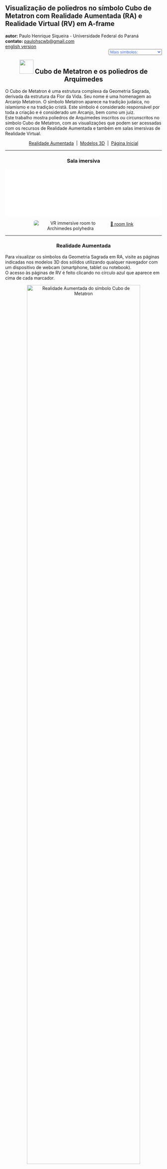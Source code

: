 <link rel="stylesheet" href="../../scripts/style.css">
<meta charset="utf-8">
<link rel="icon" type="image/png" href="../vr/salas/imagens/icone.png">
<h2>Visualização de poliedros no símbolo Cubo de Metatron com Realidade Aumentada (RA) e Realidade Virtual (RV) em A-frame</h2>
<b>autor:</b> Paulo Henrique Siqueira - Universidade Federal do Paraná
<br><b>contato:</b> <a href="#"> paulohscwb@gmail.com </a>
<br><a href="https://paulohscwb.github.io/metatron/archimedes/">english version</a>
<form style="margin: 0 auto; float:right; text-align:right; width:100%; margin-bottom:15px;">
	<select id="url" onchange="urlHandler(this.value)" style="color:royalblue;">
		<option disabled selected>Mais símbolos:</option>
		<option disabled value="../../catalan/pt-br/">Poliedros de Catalan</option>
		<option value="../../archimedes/pt-br/">Poliedros de Arquimedes</option>
		<!--<option value="../../biscribed/pt-br/">Poliedros biscritos</option>
		<option value="../../joined/pt-br/">Cascos convexos de Arquimedes e de Catalan</option>
		<option value="../../nonconvex/pt-br/">Poliedros não convexos 1</option>
		<option value="../../nonconvex2/pt-br/">Poliedros não convexos 2</option>
		<option value="../../propellor/pt-br/">Poliedros de hélice</option>
		<option value="../../toroids/pt-br/">Toroides poliédricos</option>-->
	</select>
</form>
<script>
function urlHandler(value) {                               
    window.location.assign(`${value}`);
}
</script>

<p id="p1"></p>
  <h2 align="center"><img src="../vr/salas/imagens/icone.png" style="margin-bottom:-10px" width="45"> Cubo de Metatron e os poliedros de Arquimedes</h2>
  O Cubo de Metatron é uma estrutura complexa da Geometria Sagrada, derivada da estrutura da Flor da Vida. Seu nome é uma homenagem ao Arcanjo Metatron. O símbolo Metatron aparece na tradição judaica, no islamismo e na tradição cristã. Este símbolo é considerado responsável por toda a criação e é considerado um Arcanjo, bem como um juiz.
<br>Este trabalho mostra poliedros de Arquimedes inscritos ou circunscritos no símbolo Cubo de Metatron, com as visualizações que podem ser acessadas com os recursos de Realidade Aumentada e também em salas imersivas de Realidade Virtual.
 <p align="center"><a href="#ra">Realidade Aumentada</a><span>&nbsp;&nbsp;|&nbsp;&nbsp;</span><a href="#m3d">Modelos 3D</a><span>&nbsp;&nbsp;|&nbsp;&nbsp;</span><a href="../../pt-br/">Página Inicial</a></p>
<hr>
 <h3 align="center">Sala imersiva</h3>
  <div class="embed-container"><iframe width="100%" src="../sala.htm" title="Sala Imersiva dos poliedros de Arquimedes" frameborder="0" loading="lazy"></iframe></div>
  <p align="center"><img align="middle" src="../vr/salas/videos/archimedes.gif" style="max-width: 47%; border-radius:5px; margin-right:10px" loading="lazy" alt="VR immersive room to Archimedes polyhedra"/><a href="../sala.htm" target="_blank">&#x1f517; room link</a></p> 
  <hr>
  <h3 id="ra" align="center">Realidade Aumentada</h3>
  Para visualizar os símbolos da Geometria Sagrada em RA, visite as páginas indicadas nos modelos 3D dos sólidos utilizando qualquer navegador com um dispositivo de webcam (smartphone, tablet ou notebook).
<br>O acesso às páginas de RV é feito clicando no círculo azul que aparece em cima de cada marcador.
<p align="center"><img style="border-radius:7px;" alt="Realidade Aumentada do símbolo Cubo de Metatron" src="../ar/example.png" width="85%"></p>
<hr>
<h3 id="m3d" align="center">Modelos 3D</h3>
<!--<iframe width="560" height="315" style="max-width:100%" src="https://www.youtube.com/embed/videoseries?list=PLy0I_lGW8HxVPJITr-G8ErteKw8a-iN7x" title="YouTube video player" frameborder="0" allow="accelerometer; autoplay; clipboard-write; encrypted-media; gyroscope; picture-in-picture; web-share" allowfullscreen></iframe>-->
<h4>1. Cuboctaedro</h4>
<a href="../vr/Cuboctahedron.htm" target="_blank" title="modelo 3D" class="fotoA"><img src="../ar/50A.png" class="foto" alt="Metatron - Cuboctaedro"></a><img src="../ar/50.png" class="qr">
 <br><br><br>O Cubo de Metatron é o nome dado a uma figura geométrica bidimensional complexa feita com 13 círculos do mesmo tamanho, com linhas que se estendem do centro de cada círculo ao centro de todos os outros doze círculos. Um cuboctaedro pode ser inscrito no símbolo Cubo de Metatron.
 <br><br><br>
<a href="../ra.html" class="raAR" title="Realidade aumentada" target="_blank"></a>
<hr>
<h4>2. Icosidodecaedro</h4>
<a href="../vr/Icosidodecahedron.htm" target="_blank" title="modelo 3D" class="fotoA"><img src="../ar/51A.png" class="foto" alt="Metatron - Icosidodecaedro"></a><img src="../ar/51.png" class="qr">
 <br><br><br>O Cubo de Metatron é considerado uma variante geométrica do símbolo do Fruto da Vida que é, por sua vez, derivado do símbolo da Flor da Vida. Um icosidodecaedro pode ser circunscrito no símbolo Cubo de Metatron.
 <br><br><br>
<a href="../ra.html" class="raAR" title="Realidade aumentada" target="_blank"></a>
<hr>
<h4>3. Rombicuboctaedro</h4>
<a href="../vr/Rhombicuboctahedron.htm" target="_blank" title="modelo 3D" class="fotoA"><img src="../ar/52A.png" class="foto" alt="Metatron - Rombicuboctaedro"></a><img src="../ar/52.png" class="qr">
 <br><br><br>O Cubo de Metatron é um poderoso símbolo da Geometria Sagrada, pois acredita-se que este símbolo contém todos os padrões da criação. Um rombicuboctaedro pode ser inscrito no símbolo Cubo de Metatron.
 <br><br><br>
<a href="../ra.html" class="raAR" title="Realidade aumentada" target="_blank"></a>
<hr>
<h4>4. Cubo Snub</h4>
<a href="../vr/SnubCube.htm" target="_blank" title="modelo 3D" class="fotoA"><img src="../ar/53A.png" class="foto" alt="Metatron - Cubo Snub"></a><img src="../ar/53.png" class="qr">
 <br><br><br>O Cubo de Metatron é o nome dado a uma figura geométrica bidimensional complexa feita com 13 círculos do mesmo tamanho, com linhas que se estendem do centro de cada círculo ao centro de todos os outros doze círculos. Um cubo snub pode ser inscrito no símbolo Cubo de Metatron.
 <br><br><br>
<a href="../ra.html" class="raAR" title="Realidade aumentada" target="_blank"></a>
<hr>
<h4>5. Cubo Truncado</h4>
<a href="../vr/TruncatedCube.htm" target="_blank" title="modelo 3D" class="fotoA"><img src="../ar/54A.png" class="foto" alt="Metatron - Cubo Truncado"></a><img src="../ar/54.png" class="qr">
 <br><br><br>O Cubo de Metatron é considerado uma variante geométrica do símbolo do Fruto da Vida que é, por sua vez, derivado do símbolo da Flor da Vida. Um cubo truncado pode ser inscrito no símbolo Cubo de Metatron.
 <br><br><br>
<a href="../ra.html" class="raAR" title="Realidade aumentada" target="_blank"></a>
<hr>
<h4>6. Cuboctaedro Truncado</h4>
<a href="../vr/TruncatedCuboctahedron.htm" target="_blank" title="modelo 3D" class="fotoA"><img src="../ar/55A.png" class="foto" alt="Metatron - Cuboctaedro Truncado"></a><img src="../ar/55.png" class="qr">
 <br><br><br>O Cubo de Metatron é um poderoso símbolo da Geometria Sagrada, pois acredita-se que este símbolo contém todos os padrões da criação. Um cuboctaedro truncado pode ser inscrito no símbolo Cubo de Metatron.
 <br><br><br>
<a href="../ra.html" class="raAR" title="Realidade aumentada" target="_blank"></a>
<hr>
<h4>7. Dodecaedro Truncado</h4>
<a href="../vr/TruncatedDodecahedron.htm" target="_blank" title="modelo 3D" class="fotoA"><img src="../ar/56A.png" class="foto" alt="Metatron - Dodecaedro Truncado"></a><img src="../ar/56.png" class="qr">
 <br><br><br>O Cubo de Metatron é o nome dado a uma figura geométrica bidimensional complexa feita com 13 círculos do mesmo tamanho, com linhas que se estendem do centro de cada círculo ao centro de todos os outros doze círculos. Um dodecaedro truncado pode ser circunscrito no símbolo Cubo de Metatron.
 <br><br><br>
<a href="../ra.html" class="raAR" title="Realidade aumentada" target="_blank"></a>
<hr>
<h4>8. Icosaedro Truncado</h4>
<a href="../vr/TruncatedIcosahedron.htm" target="_blank" title="modelo 3D" class="fotoA"><img src="../ar/57A.png" class="foto" alt="Metatron - Icosaedro Truncado"></a><img src="../ar/57.png" class="qr">
 <br><br><br>O Cubo de Metatron é considerado uma variante geométrica do símbolo do Fruto da Vida que é, por sua vez, derivado do símbolo da Flor da Vida. Um icosaedro truncado pode ser inscrito no símbolo Cubo de Metatron.
 <br><br><br>
<a href="../ra.html" class="raAR" title="Realidade aumentada" target="_blank"></a>
<hr>
<h4>9. Octaedro Truncado</h4>
<a href="../vr/TruncatedOctahedron.htm" target="_blank" title="modelo 3D" class="fotoA"><img src="../ar/58A.png" class="foto" alt="Metatron - Octaedro Truncado"></a><img src="../ar/58.png" class="qr">
 <br><br><br>O Cubo de Metatron é um poderoso símbolo da Geometria Sagrada, pois acredita-se que este símbolo contém todos os padrões da criação. Um Octaedro Truncado pode ser inscrito no símbolo Cubo de Metatron.
 <br><br><br>
<a href="../ra.html" class="raAR" title="Realidade aumentada" target="_blank"></a>
<hr>
<h4>10. Tetraedro Truncado</h4>
<a href="../vr/TruncatedTetrahedron.htm" target="_blank" title="modelo 3D" class="fotoA"><img src="../ar/59A.png" class="foto" alt="Metatron - Tetraedro Truncado"></a><img src="../ar/59.png" class="qr">
 <br><br><br>O Cubo de Metatron é o nome dado a uma figura geométrica bidimensional complexa feita com 13 círculos do mesmo tamanho, com linhas que se estendem do centro de cada círculo ao centro de todos os outros doze círculos. Um tetraedro truncado pode ser inscrito no símbolo Cubo de Metatron.
 <br><br><br>
<a href="../ra.html" class="raAR" title="Realidade aumentada" target="_blank"></a>
<hr>
<h4>11. Tetraedro Truncado Estrelado</h4>
<a href="../vr/TruncatedTetrahedronStar.htm" target="_blank" title="modelo 3D" class="fotoA"><img src="../ar/60A.png" class="foto" alt="Metatron - Tetraedro Truncado Estrelado"></a><img src="../ar/60.png" class="qr">
 <br><br><br>O Cubo de Metatron é o nome dado a uma figura geométrica bidimensional complexa feita com 13 círculos do mesmo tamanho, com linhas que se estendem do centro de cada círculo ao centro de todos os outros doze círculos. Um tetraedro truncado estrelado pode ser inscrito no símbolo Cubo de Metatron.
 <br><br><br>
<a href="../ra.html" class="raAR" title="Realidade aumentada" target="_blank"></a>
<p class="topop"><a href="#p1" class="topo">voltar ao topo</a></p>
<hr>

<br><a rel="license" href="http://creativecommons.org/licenses/by-nc-nd/4.0/"><img alt="Licença Creative Commons" style="border-width:0" src="https://i.creativecommons.org/l/by-nc-nd/4.0/88x31.png" loading="lazy"/></a><br /><span xmlns:dct="http://purl.org/dc/terms/" property="dct:title">Metatron's cube and the Archimedean polyhedra: Visualization of symbols with Augmented Reality and Virtual Reality</span> de <a xmlns:cc="http://creativecommons.org/ns#" href="https://paulohscwb.github.io/metatron/archimedes/pt-br/" property="cc:attributionName" rel="cc:attributionURL">Paulo Henrique Siqueira</a> está licenciado com uma Licença <a rel="license" href="http://creativecommons.org/licenses/by-nc-nd/4.0/">Creative Commons Atribuição-NãoComercial-SemDerivações 4.0 Internacional</a>.

<h4>Como citar este trabalho:</h4> 
<p>Siqueira, P.H., "Metatron's cube and the Archimedean polyhedra: Visualization of symbols with Augmented Reality and Virtual Reality". Disponível em: <https://paulohscwb.github.io/metatron/archimedes/pt-br/>, Agosto de 2025.</p>
<!--<a target="_blank" href="https://doi.org/10.5281/zenodo.8272770"><img src="https://zenodo.org/badge/DOI/10.5281/zenodo.8272770.svg" alt="DOI"></a>-->
<br><br><b>Referências:</b>
<br>Pardesco. "Sacred Geometry Art, Symbols & Meanings". <a href="https://pardesco.com/blogs/news/sacred-geometry-art-symbols-meanings" target="_blank">https://pardesco.com/blogs/news/sacred-geometry-art-symbols-meanings</a>
<br>Weisstein, Eric W. "Polyhedra" From MathWorld-A Wolfram Web Resource. <a href="https://mathworld.wolfram.com/topics/Polyhedra.html" target="_blank">https://mathworld.wolfram.com/topics/Polyhedra.html</a>
<br>Wikipedia <a href="https://en.wikipedia.org/wiki/en.wikipedia.org/wiki/Platonic_solid" target="_blank">https://en.wikipedia.org/wiki/Platonic_solid</a>
<br>Solar System Scope. "Solar Textures: Stars and Milky Way". <a href="http://dmccooey.com/polyhedra/" target="_blank">https://www.solarsystemscope.com/textures/</a>
